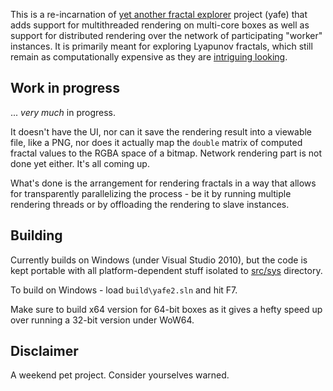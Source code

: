 This is a re-incarnation of 
[yet another fractal explorer](http://swapped.cc/yafe) project
(yafe) 
that adds support for multithreaded rendering on multi-core 
boxes as well as support for distributed rendering over the 
network of participating "worker" instances. It is primarily 
meant for exploring Lyapunov fractals, which still remain as 
computationally expensive as they are 
[intriguing looking](http://swapped.cc/content/yafe/img/lyapunov-2048-thumb-bw.png).

Work in progress
----------------

... *very much* in progress.

It doesn't have the UI, nor can it save the rendering result 
into a viewable file, like a PNG, nor does it actually map 
the `double` matrix of computed fractal values to the RGBA 
space of a bitmap. Network rendering part is not done yet
either. It's all coming up.

What's done is the arrangement for rendering fractals in a
way that allows for transparently parallelizing the process - 
be it by running multiple rendering threads or by offloading
the rendering to slave instances.

Building
--------

Currently builds on Windows (under Visual Studio 2010), but
the code is kept portable with all platform-dependent stuff
isolated to [src/sys](https://github.com/apankrat/yafe2/tree/master/src/sys) directory.

To build on Windows - load `build\yafe2.sln` and hit F7. 

Make sure to build x64 version for 64-bit boxes as it gives 
a hefty speed up over running a 32-bit version under WoW64.

Disclaimer
----------

A weekend pet project. Consider yourselves warned.


